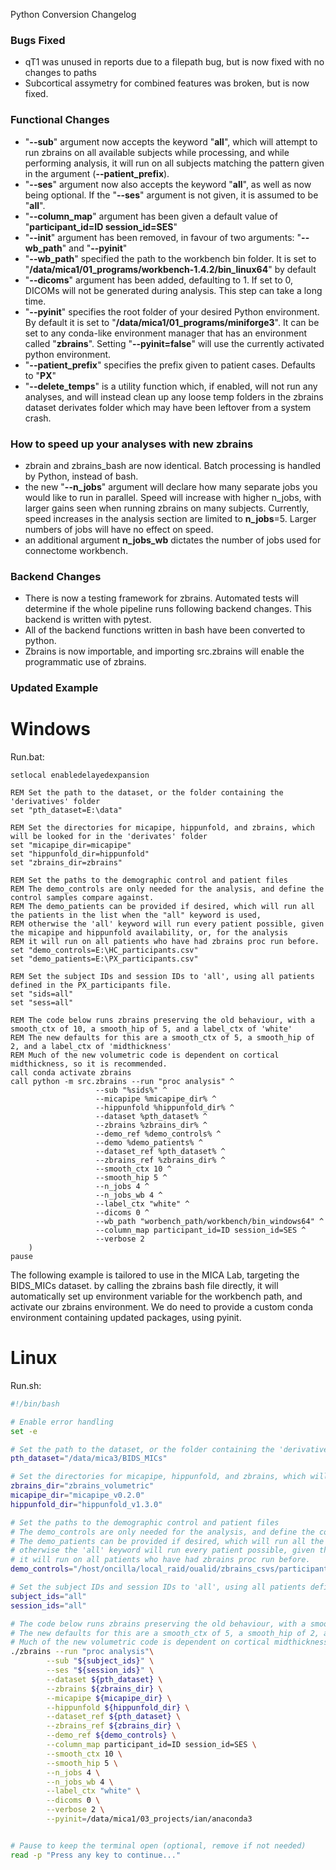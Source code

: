 Python Conversion Changelog
### **Bugs Fixed**

- qT1 was unused in reports due to a filepath bug, but is now fixed with no changes to paths
- Subcortical assymetry for combined features was broken, but is now fixed.

### **Functional Changes**
- "**--sub**" argument now accepts the keyword "**all**", which will attempt to run zbrains on all available subjects while processing, and while performing analysis, it will run on all subjects matching the pattern given in the argument (**--patient_prefix**). 
- "**--ses**" argument now also accepts the keyword "**all**", as well as now being optional. If the "**--ses**" argument is not given, it is assumed to be "**all**".
- "**--column_map**" argument has been given a default value of "**participant_id=ID session_id=SES**"
- "**--init**" argument has been removed, in favour of two arguments: "**--wb_path**" and "**--pyinit**"
- "**--wb_path**" specified the path to the workbench bin folder. It is set to "**/data/mica1/01_programs/workbench-1.4.2/bin_linux64**" by default
- "**--dicoms**" argument has been added, defaulting to 1. If set to 0, DICOMs will not be generated during analysis. This step can take a long time.
- "**--pyinit**" specifies the root folder of your desired Python environment. By default it is set to "**/data/mica1/01_programs/miniforge3**". It can be set to any conda-like environment manager that has an environment called "**zbrains**". Setting "**--pyinit=false**" will use the currently activated python environment.
- "**--patient_prefix**" specifies the prefix given to patient cases. Defaults to "**PX**"
- "**--delete_temps**" is a utility function which, if enabled, will not run any analyses, and will instead clean up any loose temp folders in the zbrains dataset derivates folder which may have been leftover from a system crash.

### **How to speed up your analyses with new zbrains**
- zbrain and zbrains_bash are now identical. Batch processing is handled by Python, instead of bash.
- the new "**--n_jobs**" argument will declare how many separate jobs you would like to run in parallel. Speed will increase with higher n_jobs, with larger gains seen when running zbrains on many subjects. Currently, speed increases in the analysis section are limited to **n_jobs**=5. Larger numbers of jobs will have no effect on speed.
- an additional argument **n_jobs_wb** dictates the number of jobs used for connectome workbench.

### **Backend Changes**
- There is now a testing framework for zbrains. Automated tests will determine if the whole pipeline runs following backend changes. This backend is written with pytest.
- All of the backend functions written in bash have been converted to python. 
- Zbrains is now importable, and importing src.zbrains will enable the programmatic use of zbrains.

### **Updated Example**

# Windows
Run.bat:
```batch
setlocal enabledelayedexpansion

REM Set the path to the dataset, or the folder containing the 'derivatives' folder
set "pth_dataset=E:\data"

REM Set the directories for micapipe, hippunfold, and zbrains, which will be looked for in the 'derivates' folder
set "micapipe_dir=micapipe"
set "hippunfold_dir=hippunfold"
set "zbrains_dir=zbrains"

REM Set the paths to the demographic control and patient files
REM The demo_controls are only needed for the analysis, and define the control samples compare against. 
REM The demo_patients can be provided if desired, which will run all the patients in the list when the "all" keyword is used, 
REM otherwise the 'all' keyword will run every patient possible, given the micapipe and hippunfold availability, or, for the analysis
REM it will run on all patients who have had zbrains proc run before.
set "demo_controls=E:\HC_participants.csv"
set "demo_patients=E:\PX_participants.csv"

REM Set the subject IDs and session IDs to 'all', using all patients defined in the PX_participants file.
set "sids=all" 
set "sess=all"

REM The code below runs zbrains preserving the old behaviour, with a smooth_ctx of 10, a smooth_hip of 5, and a label_ctx of 'white'
REM The new defaults for this are a smooth_ctx of 5, a smooth_hip of 2, and a label_ctx of 'midthickness'
REM Much of the new volumetric code is dependent on cortical midthickness, so it is recommended.
call conda activate zbrains
call python -m src.zbrains --run "proc analysis" ^
                   --sub "%sids%" ^
                   --micapipe %micapipe_dir% ^
                   --hippunfold %hippunfold_dir% ^
                   --dataset %pth_dataset% ^
                   --zbrains %zbrains_dir% ^
                   --demo_ref %demo_controls% ^
                   --demo %demo_patients% ^
                   --dataset_ref %pth_dataset% ^
                   --zbrains_ref %zbrains_dir% ^
                   --smooth_ctx 10 ^
                   --smooth_hip 5 ^
                   --n_jobs 4 ^
                   --n_jobs_wb 4 ^
		           --label_ctx "white" ^
                   --dicoms 0 ^
                   --wb_path "worbench_path/workbench/bin_windows64" ^
                   --column_map participant_id=ID session_id=SES ^
                   --verbose 2
    )
pause
```


The following example is tailored to use in the MICA Lab, targeting the BIDS_MICs dataset.
by calling the zbrains bash file directly, it will automatically set up environment variable for the workbench path, 
and activate our zbrains environment. We do need to provide a custom conda environment containing updated packages, using pyinit.

# Linux
Run.sh:
```bash
#!/bin/bash

# Enable error handling
set -e

# Set the path to the dataset, or the folder containing the 'derivatives' folder
pth_dataset="/data/mica3/BIDS_MICs"

# Set the directories for micapipe, hippunfold, and zbrains, which will be looked for in the 'derivates' folder
zbrains_dir="zbrains_volumetric"
micapipe_dir="micapipe_v0.2.0"
hippunfold_dir="hippunfold_v1.3.0"

# Set the paths to the demographic control and patient files
# The demo_controls are only needed for the analysis, and define the control samples to compare against.
# The demo_patients can be provided if desired, which will run all the patients in the list when the "all" keyword is used,
# otherwise the 'all' keyword will run every patient possible, given the micapipe and hippunfold availability, or, for the analysis
# it will run on all patients who have had zbrains proc run before.
demo_controls="/host/oncilla/local_raid/oualid/zbrains_csvs/participants_mics_hc.csv"

# Set the subject IDs and session IDs to 'all', using all patients defined in the PX_participants file.
subject_ids="all"
session_ids="all"

# The code below runs zbrains preserving the old behaviour, with a smooth_ctx of 10, a smooth_hip of 5, and a label_ctx of 'white'
# The new defaults for this are a smooth_ctx of 5, a smooth_hip of 2, and a label_ctx of 'midthickness'
# Much of the new volumetric code is dependent on cortical midthickness, so it is recommended.
./zbrains --run "proc analysis"\
        --sub "${subject_ids}" \
        --ses "${session_ids}" \
        --dataset ${pth_dataset} \
        --zbrains ${zbrains_dir} \
        --micapipe ${micapipe_dir} \
        --hippunfold ${hippunfold_dir} \
        --dataset_ref ${pth_dataset} \
        --zbrains_ref ${zbrains_dir} \
        --demo_ref ${demo_controls} \
        --column_map participant_id=ID session_id=SES \
        --smooth_ctx 10 \
        --smooth_hip 5 \
        --n_jobs 4 \
        --n_jobs_wb 4 \
        --label_ctx "white" \
        --dicoms 0 \
        --verbose 2 \
        --pyinit=/data/mica1/03_projects/ian/anaconda3 


# Pause to keep the terminal open (optional, remove if not needed)
read -p "Press any key to continue..."


